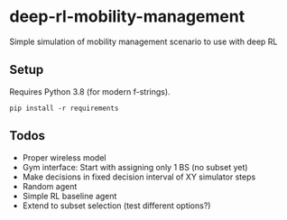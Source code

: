 # deep-rl-mobility-management

Simple simulation of mobility management scenario to use with deep RL

## Setup

Requires Python 3.8 (for modern f-strings).

```
pip install -r requirements
```

## Todos

* Proper wireless model
* Gym interface: Start with assigning only 1 BS (no subset yet)
* Make decisions in fixed decision interval of XY simulator steps
* Random agent
* Simple RL baseline agent
* Extend to subset selection (test different options?)
